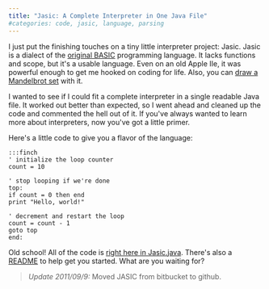 ```yaml
---
title: "Jasic: A Complete Interpreter in One Java File"
#categories: code, jasic, language, parsing
---
```

I just put the finishing touches on a tiny little interpreter project: Jasic.
Jasic is a dialect of the [original BASIC](http://en.wikipedia.org/wiki/Dartmouth_BASIC) programming language. It lacks
functions and scope, but it's a usable language. Even on an old Apple IIe, it
was powerful enough to get me hooked on coding for life. Also, you can [draw a
Mandelbrot set](http://github.com/munificent/jasic/blob/master/sample/mandel.jas) with it.

I wanted to see if I could fit a complete interpreter in a single readable
Java file. It worked out better than expected, so I went ahead and cleaned up
the code and commented the hell out of it. If you've always wanted to learn
more about interpreters, now you've got a little primer.

Here's a little code to give you a flavor of the language:

    :::finch
    ' initialize the loop counter
    count = 10

    ' stop looping if we're done
    top:
    if count = 0 then end
    print "Hello, world!"

    ' decrement and restart the loop
    count = count - 1
    goto top
    end:

Old school! All of the code is [right here in Jasic.java](http://github.com/munificent/jasic/blob/master/com/stuffwithstuff/Jasic.java). There's also a
[README](http://github.com/munificent/jasic/blob/master/README) to help get you started. What are you waiting for?

<blockquote class="update">
<p><em>Update 2011/09/9:</em> Moved JASIC from bitbucket to github.</p>
</blockquote>
